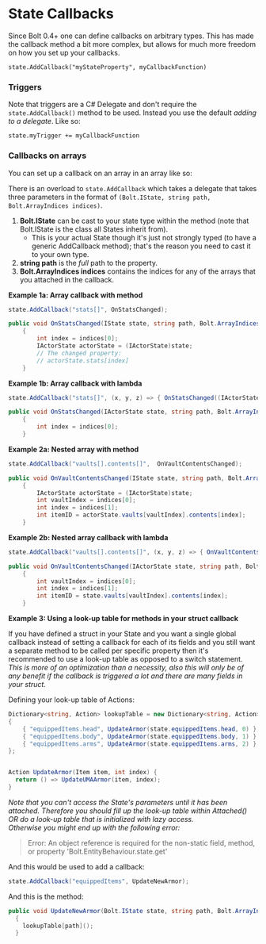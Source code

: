# State Callbacks

Since Bolt 0.4+ one can define callbacks on arbitrary types.
This has made the callback method a bit more complex, but allows for much more freedom on how you set up your callbacks.

`state.AddCallback("myStateProperty", myCallbackFunction)`


### Triggers

Note that triggers are a C# Delegate and don't require the `state.AddCallback()` method to be used. Instead you use the default *adding to a delegate*.
Like so:

`state.myTrigger += myCallbackFunction`


### Callbacks on arrays

You can set up a callback on an array in an array like so:

There is an overload to `state.AddCallback` which takes a delegate that takes three parameters in the format of `(Bolt.IState, string path, Bolt.ArrayIndices indices)`.

1. **Bolt.IState** can be cast to your state type within the method (note that Bolt.IState is the class all States inherit from).
    - This is your actual State though it's just not strongly typed (to have a generic AddCallback method); that's the reason you need to cast it to your own type.
2. **string path** is the *full* path to the property.
3. **Bolt.ArrayIndices indices** contains the indices for any of the arrays that you attached in the callback.

**Example 1a: Array callback with method**

```C#
state.AddCallback("stats[]", OnStatsChanged); 
```

```C#
public void OnStatsChanged(IState state, string path, Bolt.ArrayIndices indices)
    {
        int index = indices[0];
        IActorState actorState = (IActorState)state;
        // The changed property:
        // actorState.stats[index]
    }
```

**Example 1b: Array callback with lambda**

```C#
state.AddCallback("stats[]", (x, y, z) => { OnStatsChanged((IActorState)x, (string)y, (Bolt.ArrayIndices)z); }); 
```

```C#
public void OnStatsChanged(IActorState state, string path, Bolt.ArrayIndices indices)
    {
        int index = indices[0];
    }
```

**Example 2a: Nested array with method**

```C#
state.AddCallback("vaults[].contents[]",  OnVaultContentsChanged); 
```

```C#
public void OnVaultContentsChanged(IState state, string path, Bolt.ArrayIndices indices)
    {
        IActorState actorState = (IActorState)state;
        int vaultIndex = indices[0];
        int index = indices[1];
        int itemID = actorState.vaults[vaultIndex].contents[index];
    }
```

**Example 2b: Nested array callback with lambda**

```C#
state.AddCallback("vaults[].contents[]", (x, y, z) => { OnVaultContentsChanged((IActorState)x, (string)y, (Bolt.ArrayIndices)z); }); 
```

```C#
public void OnVaultContentsChanged(IActorState state, string path, Bolt.ArrayIndices indices)
    {
        int vaultIndex = indices[0];
        int index = indices[1];
        int itemID = state.vaults[vaultIndex].contents[index];
    }
```

**Example 3: Using a look-up table for methods in your struct callback**

If you have defined a struct in your State and you want a single global callback instead of setting a callback for each of its fields and you still want a separate method to be called per specific property then it's recommended to use a look-up table as opposed to a switch statement.   
*This is more of an optimization than a necessity, also this will only be of any benefit if the callback is triggered a lot and there are many fields in your struct.*

Defining your look-up table of Actions:

```C#
Dictionary<string, Action> lookupTable = new Dictionary<string, Action>()
{
    { "equippedItems.head", UpdateArmor(state.equippedItems.head, 0) },
    { "equippedItems.body", UpdateArmor(state.equippedItems.body, 1) },
    { "equippedItems.arms", UpdateArmor(state.equippedItems.arms, 2) }
};


Action UpdateArmor(Item item, int index) {
  return () => UpdateUMAArmor(item, index);
}
```

*Note that you can't access the State's parameters until it has been attached. Therefore you should fill up the look-up table within Attached() OR do a look-up table that is initialized with lazy access.*  
*Otherwise you might end up with the following error:*

> Error: An object reference is required for the non-static field, method, or property 'Bolt.EntityBehaviour<IPlayerState>.state.get' 

And this would be used to add a callback:

```C#
state.AddCallback("equippedItems", UpdateNewArmor); 
```

And this is the method:

```C#
public void UpdateNewArmor(Bolt.IState state, string path, Bolt.ArrayIndices indices)
  {
    lookupTable[path]();
  }
```



